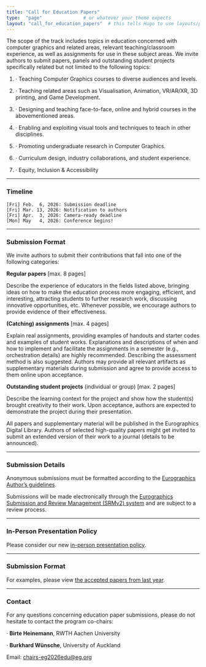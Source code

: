 ```yaml
---
title: "Call for Education Papers"
type:  "page"               # or whatever your theme expects
layout: "call_for_education_papers"  # this tells Hugo to use layouts/page/call_for_full_papers.html
---
```


The scope of the track includes topics in education concerned with computer graphics and related areas, relevant teaching/classroom experience, as well as assignments for use in these subject areas. We invite authors to submit papers, panels and outstanding student projects specifically related but not limited to the following topics:

1. · Teaching Computer Graphics courses to diverse audiences and levels.

2. · Teaching related areas such as Visualisation, Animation, VR/AR/XR, 3D printing, and Game Development.

3. · Designing and teaching face-to-face, online and hybrid courses in the abovementioned areas.

4. · Enabling and exploiting visual tools and techniques to teach in other disciplines.

5. · Promoting undergraduate research in Computer Graphics.

6. · Curriculum design, industry collaborations, and student experience.

7. · Equity, Inclusion & Accessibility
   
---

### Timeline

``` 
[Fri] Feb.  6, 2026: Submission deadline
[Fri] Mar. 13, 2026: Notification to authors
[Fri] Apr.  3, 2026: Camera-ready deadline
[Mon] May   4, 2026: Conference begins!
```

---

### Submission Format

We invite authors to submit their contributions that fall into one of the following categories:

**Regular papers** [max. 8 pages]

Describe the experience of educators in the fields listed above, bringing ideas on how to make the education process more engaging, efficient, and interesting, attracting students to further research work, discussing innovative opportunities, etc. Whenever possible, we encourage authors to provide evidence of their effectiveness.

**(Catching) assignments** [max. 4 pages]

Explain real assignments, providing examples of handouts and starter codes and examples of student works. Explanations and descriptions of when and how to implement and facilitate the assignments in a semester (e.g., orchestration details) are highly recommended. Describing the assessment method is also suggested. Authors may provide all relevant artifacts as supplementary materials during submission and agree to provide access to them online upon acceptance.

**Outstanding student projects** (individual or group) [max. 2 pages]

Describe the learning context for the project and show how the student(s) brought creativity to their work. Upon acceptance, authors are expected to demonstrate the project during their presentation.

All papers and supplementary material will be published in the Eurographics Digital Library. Authors of selected high-quality papers might get invited to submit an extended version of their work to a journal (details to be announced).


---

### Submission Details

Anonymous submissions must be formatted according to the [Eurographics Author’s guidelines](https://www.eg.org/wp/eurographics-publications/guidelines/).

Submissions will be made electronically through the [Eurographics Submission and Review Management (SRMv2) system](https://srmv2.eg.org/COMFy/Conference/EG_2026EDU) and are subject to a review process.

---

### In-Person Presentation Policy

Please consider our new [in-person presentation policy](https://eg2026.github.io/presentation_policy/#presentation_policy).

---

### Submission Format

For examples, please view [the accepted papers from last year](https://diglib.eg.org/collections/45c645ae-0913-4d98-842b-8d0cd7eceb62).

---

### Contact

For any questions concerning education paper submissions, please do not hesitate to contact the program co-chairs:

· **Birte Heinemann**, RWTH Aachen University

· **Burkhard Wünsche**, University of Auckland

Email: chairs-eg2026edu@eg.org

